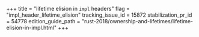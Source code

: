 +++
title = "lifetime elision in `impl` headers"
flag = "impl_header_lifetime_elision"
tracking_issue_id = 15872
stabilization_pr_id = 54778
edition_guide_path = "rust-2018/ownership-and-lifetimes/lifetime-elision-in-impl.html"
+++

